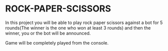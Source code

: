 # ROCK-PAPER-SCISSORS

In this project you will be able to play rock paper scissors against a bot for 5 rounds(The winner is the one who won at least 3 rounds) and then the winner, you or the bot will be announced.

Game will be completely played from the console.
